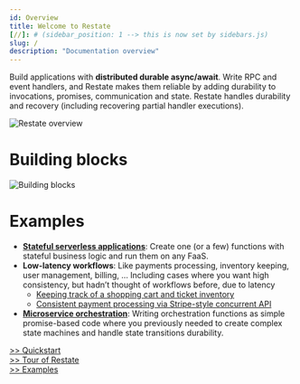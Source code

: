 ```yaml
---
id: Overview
title: Welcome to Restate
[//]: # (sidebar_position: 1 --> this is now set by sidebars.js)
slug: /
description: "Documentation overview"
---
```


Build applications with **distributed durable async/await**.
Write RPC and event handlers, and Restate makes them reliable by adding durability to invocations, promises, communication and state.
Restate handles durability and recovery (including recovering partial handler executions).

![Restate overview](/img/overview/restate_overview.svg)

# Building blocks

![Building blocks](/img/overview/building_blocks.png)

# Examples

* [**Stateful serverless applications**](https://github.com/restatedev/examples/tree/main/typescript/hello-world-lambda): Create one (or a few) functions with stateful business logic and run them on any FaaS.
* **Low-latency workflows**: Like payments processing, inventory keeping, user management, billing, … Including cases where you want high consistency, but hadn’t thought of workflows before, due to latency
    * [Keeping track of a shopping cart and ticket inventory](https://github.com/restatedev/examples/tree/main/typescript/ticket-reservation)
    * [Consistent payment processing via Stripe-style concurrent API](https://github.com/restatedev/examples/tree/main/typescript/payment-api)
* [**Microservice orchestration**](https://github.com/restatedev/examples/tree/main/typescript/ecommerce-store): Writing orchestration functions as simple promise-based code where you previously needed to create complex state machines and handle state transitions durability.

<div id="container">
<div id="overviewButtonDiv"><a id="quickstartButton" class="overviewButton btn btn-primary btn-lg px-4 mb-2" href="/quickstart" role="button">>> Quickstart</a></div>
<div id="overviewButtonDiv"><a id="tourButton" class="overviewButton btn btn-primary btn-lg px-4 mb-2" href="/tour" role="button">>> Tour of Restate</a></div>
<div id="overviewButtonDiv"><a id="examplesButton" class="overviewButton btn btn-primary btn-lg px-4 mb-2" href="https://github.com/restatedev/examples" role="button">>> Examples</a></div>
</div>
